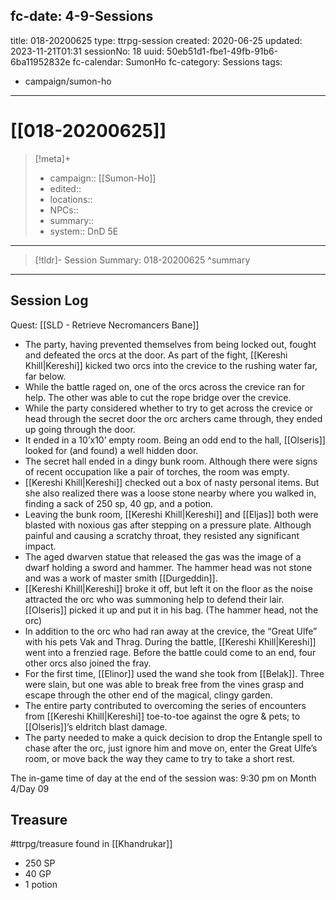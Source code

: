 fc-date: 4-9-Sessions
---
title: 018-20200625
type: ttrpg-session
created: 2020-06-25
updated: 2023-11-21T01:31
sessionNo: 18
uuid: 50eb51d1-fbe1-49fb-91b6-6ba11952832e
fc-calendar: SumonHo
fc-category: Sessions
tags:
  - campaign/sumon-ho
---

# [[018-20200625]]

> [!meta]+
>
> - campaign:: [[Sumon-Ho]]
> - edited::
> - locations::
> - NPCs::
> - summary::
> - system:: DnD 5E

---

> [!tldr]- Session Summary: 018-20200625
>  ^summary

---

## Session Log

Quest: [[SLD - Retrieve Necromancers Bane]]

- The party, having prevented themselves from being locked out, fought and defeated the orcs at the door. As part of the fight, [[Kereshi Khill|Kereshi]] kicked two orcs into the crevice to the rushing water far, far below.
- While the battle raged on, one of the orcs across the crevice ran for help. The other was able to cut the rope bridge over the crevice.   
- While the party considered whether to try to get across the crevice or head through the secret door the orc archers came through, they ended up going through the door.
- It ended in a 10’x10’ empty room. Being an odd end to the hall, [[Olseris]] looked for (and found) a well hidden door.
- The secret hall ended in a dingy bunk room. Although there were signs of recent occupation like a pair of torches, the room was empty. 
- [[Kereshi Khill|Kereshi]] checked out a box of nasty personal items. But she also realized there was a loose stone nearby where you walked in, finding a sack of 250 sp, 40 gp, and a potion.
- Leaving the bunk room, [[Kereshi Khill|Kereshi]] and [[Eljas]] both were blasted with noxious gas after stepping on a pressure plate. Although painful and causing a scratchy throat, they resisted any significant impact.
- The aged dwarven statue that released the gas was the image of a dwarf holding a sword and hammer. The hammer head was not stone and was a work of master smith [[Durgeddin]].
- [[Kereshi Khill|Kereshi]] broke it off, but left it on the floor as the noise attracted the orc who was summoning help to defend their lair. [[Olseris]] picked it up and put it in his bag. (The hammer head, not the orc)
- In addition to the orc who had ran away at the crevice, the “Great Ulfe” with his pets Vak and Thrag. During the battle, [[Kereshi Khill|Kereshi]] went into a frenzied rage. Before the battle could come to an end, four other orcs also joined the fray.
- For the first time, [[Elinor]] used the wand she took from [[Belak]]. Three were slain, but one was able to break free from the vines grasp and escape through the other end of the magical, clingy garden.
- The entire party contributed to overcoming the series of encounters from [[Kereshi Khill|Kereshi]] toe-to-toe against the ogre & pets; to [[Olseris]]’s eldritch blast damage.  
- The party needed to make a quick decision to drop the Entangle spell to chase after the orc, just ignore him and move on, enter the Great Ulfe’s room, or move back the way they came to try to take a short rest.  

The in-game time of day at the end of the session was: 9:30 pm on Month 4/Day 09

## Treasure
#ttrpg/treasure  found in [[Khandrukar]]

- 250 SP
- 40 GP
- 1 potion
